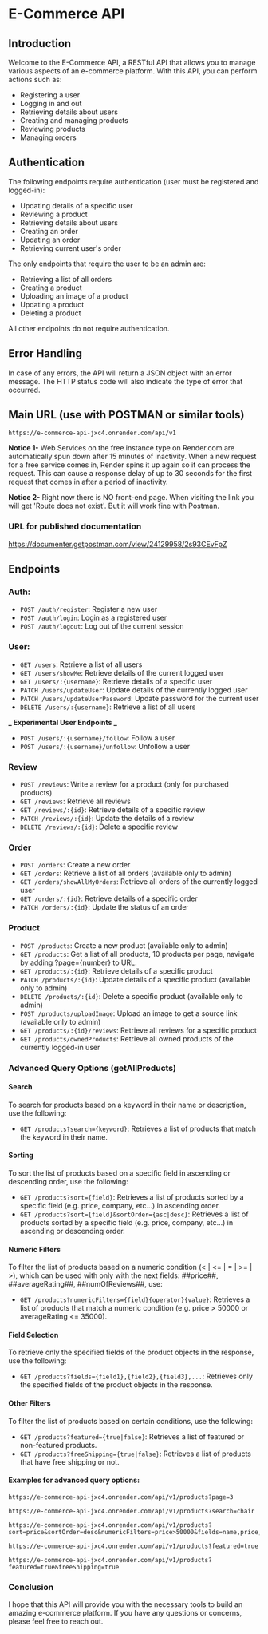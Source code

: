 # E-Commerce API

## Introduction

Welcome to the E-Commerce API, a RESTful API that allows you to manage various aspects of an e-commerce platform. With this API, you can perform actions such as:

- Registering a user
- Logging in and out
- Retrieving details about users
- Creating and managing products
- Reviewing products
- Managing orders

## Authentication

The following endpoints require authentication (user must be registered and logged-in):

- Updating details of a specific user
- Reviewing a product
- Retrieving details about users
- Creating an order
- Updating an order
- Retrieving current user's order

The only endpoints that require the user to be an admin are:

- Retrieving a list of all orders
- Creating a product
- Uploading an image of a product
- Updating a product
- Deleting a product

All other endpoints do not require authentication.

## Error Handling

In case of any errors, the API will return a JSON object with an error message. The HTTP status code will also indicate the type of error that occurred.

## Main URL (use with POSTMAN or similar tools)

```
https://e-commerce-api-jxc4.onrender.com/api/v1
```

**Notice 1-**
Web Services on the free instance type on Render.com are automatically spun down after 15 minutes of inactivity. When a new request for a free service comes in, Render spins it up again so it can process the request.
This can cause a response delay of up to 30 seconds for the first request that comes in after a period of inactivity.

**Notice 2-**
Right now there is NO front-end page. When visiting the link you will get 'Route does not exist'.
But it will work fine with Postman.

### URL for published documentation

https://documenter.getpostman.com/view/24129958/2s93CEvFpZ

## Endpoints

### Auth:

- `POST /auth/register`: Register a new user
- `POST /auth/login`: Login as a registered user
- `POST /auth/logout`: Log out of the current session

### User:

- `GET /users`: Retrieve a list of all users
- `GET /users/showMe`: Retrieve details of the current logged user
- `GET /users/:{username}`: Retrieve details of a specific user
- `PATCH /users/updateUser`: Update details of the currently logged user
- `PATCH /users/updateUserPassword`: Update password for the current user
- `DELETE /users/:{username}`: Retrieve a list of all users

**_ Experimental User Endpoints _**

- `POST /users/:{username}/follow`: Follow a user
- `POST /users/:{username}/unfollow`: Unfollow a user

### Review

- `POST /reviews`: Write a review for a product (only for purchased products)
- `GET /reviews`: Retrieve all reviews
- `GET /reviews/:{id}`: Retrieve details of a specific review
- `PATCH /reviews/:{id}`: Update the details of a review
- `DELETE /reviews/:{id}`: Delete a specific review

### Order

- `POST /orders`: Create a new order
- `GET /orders`: Retrieve a list of all orders (available only to admin)
- `GET /orders/showAllMyOrders`: Retrieve all orders of the currently logged user
- `GET /orders/:{id}`: Retrieve details of a specific order
- `PATCH /orders/:{id}`: Update the status of an order

### Product

- `POST /products`: Create a new product (available only to admin)
- `GET /products`: Get a list of all products, 10 products per page, navigate by adding ?page={number} to URL.
- `GET /products/:{id}`: Retrieve details of a specific product
- `PATCH /products/:{id}`: Update details of a specific product (available only to admin)
- `DELETE /products/:{id}`: Delete a specific product (available only to admin)
- `POST /products/uploadImage`: Upload an image to get a source link (available only to admin)
- `GET /products/:{id}/reviews`: Retrieve all reviews for a specific product
- `GET /products/ownedProducts`: Retrieve all owned products of the currently logged-in user

### Advanced Query Options (getAllProducts)

#### Search

To search for products based on a keyword in their name or description, use the following:

- `GET /products?search={keyword}`:
  Retrieves a list of products that match the keyword in their name.

#### Sorting

To sort the list of products based on a specific field in ascending or descending order, use the following:

- `GET /products?sort={field}`:
  Retrieves a list of products sorted by a specific field (e.g. price, company, etc...) in ascending order.
- `GET /products?sort={field}&sortOrder={asc|desc}`:
  Retrieves a list of products sorted by a specific field (e.g. price, company, etc...) in ascending or descending order.

#### Numeric Filters

To filter the list of products based on a numeric condition (< | <= | = | >= | >),
which can be used with only with the next fields: ##price##, ##averageRating##, ##numOfReviews##, use:

- `GET /products?numericFilters={field}{operator}{value}`:
  Retrieves a list of products that match a numeric condition (e.g. price > 50000 or averageRating <= 35000).

#### Field Selection

To retrieve only the specified fields of the product objects in the response, use the following:

- `GET /products?fields={field1},{field2},{field3},...`:
  Retrieves only the specified fields of the product objects in the response.

#### Other Filters

To filter the list of products based on certain conditions, use the following:

- `GET /products?featured={true|false}`:
  Retrieves a list of featured or non-featured products.
- `GET /products?freeShipping={true|false}`:
  Retrieves a list of products that have free shipping or not.

#### Examples for advanced query options:

```
https://e-commerce-api-jxc4.onrender.com/api/v1/products?page=3
```

```
https://e-commerce-api-jxc4.onrender.com/api/v1/products?search=chair
```

```
https://e-commerce-api-jxc4.onrender.com/api/v1/products?sort=price&sortOrder=desc&numericFilters=price>50000&fields=name,price,company
```

```
https://e-commerce-api-jxc4.onrender.com/api/v1/products?featured=true
```

```
https://e-commerce-api-jxc4.onrender.com/api/v1/products?featured=true&freeShipping=true
```

### Conclusion

I hope that this API will provide you with the necessary tools to build an amazing e-commerce platform. If you have any questions or concerns, please feel free to reach out.

